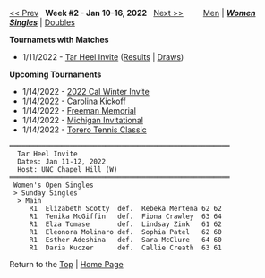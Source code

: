 <a name="top"></a>[<< Prev](women_singles_2201.md) &nbsp; **Week #2 - Jan 10-16, 2022** &nbsp; [Next >>](women_singles_2203.md) &nbsp;&nbsp;&nbsp;&nbsp;&nbsp;&nbsp;&nbsp; [Men](./men_singles_2202.md) &#124; [***Women***](./women_singles_2202.md) &nbsp;&nbsp;&nbsp;&nbsp;&nbsp; [***Singles***](./women_singles_2202.md) &#124; [Doubles](./women_doubles_2202.md)

**Tournamets with Matches**  
- 1/11/2022 - [Tar Heel Invite](#22-30847) ([Results](#22-30847) &#124; <a href="https://colleges.wearecollegetennis.com/competitions/UNCChapelHillW/Tournaments/Overview/AA4FF265-C4D5-4E97-AB9C-03F54A6EB54D" target="_blank">Draws</a>)  

**Upcoming Tournaments**  
- 1/14/2022 - <a href="https://colleges.wearecollegetennis.com/competitions/UnivOfCaliforniaBerkeleyW/Tournaments/Overview/7B98BDE4-0E3A-4B19-924D-9A2B62E15408" target="_blank">2022 Cal Winter Invite</a>  
- 1/14/2022 - <a href="https://colleges.wearecollegetennis.com/competitions/UniversityOfSouthCarolinaW/Tournaments/Overview/E9511770-0186-4844-900D-FDDD176A9A37" target="_blank">Carolina Kickoff</a>  
- 1/14/2022 - <a href="https://colleges.wearecollegetennis.com/competitions/UnivOfNevadaLasVegasW/Tournaments/Overview/30D9E7F7-E3D2-4E97-BB9B-E0C931CA3C7A" target="_blank">Freeman Memorial</a>  
- 1/14/2022 - <a href="https://colleges.wearecollegetennis.com/competitions/UniversityOfMichiganW/Tournaments/Overview/02E22DAF-29C9-4C6A-AED0-68EFB95B8911" target="_blank">Michigan Invitational</a>  
- 1/14/2022 - <a href="https://colleges.wearecollegetennis.com/competitions/UniversityOfSanDiegoW/Tournaments/Overview/0D5751A9-39D6-408F-82DA-66DF5EDC74EE" target="_blank">Torero Tennis Classic</a>  

<a name="22-30847"></a>
~~~
═══════════════════════════════════════════════════════
  Tar Heel Invite
  Dates: Jan 11-12, 2022
  Host: UNC Chapel Hill (W)
═══════════════════════════════════════════════════════
 Women's Open Singles
 > Sunday Singles
  > Main
     R1  Elizabeth Scotty  def.  Rebeka Mertena 62 62
     R1  Tenika McGiffin   def.  Fiona Crawley  63 64
     R1  Elza Tomase       def.  Lindsay Zink   61 62
     R1  Eleonora Molinaro def.  Sophia Patel   62 60
     R1  Esther Adeshina   def.  Sara McClure   64 60
     R1  Daria Kuczer      def.  Callie Creath  63 61
~~~

Return to the [Top](./women_singles_2202.md) &#124; [Home Page](../../index.md)